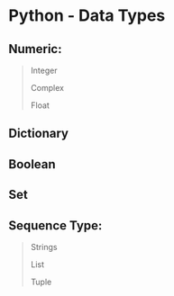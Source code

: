 # Python - Data Types

## Numeric:
> Integer
> 
> Complex
> 
> Float

## Dictionary

## Boolean

## Set

## Sequence Type:
> Strings
> 
> List
> 
> Tuple